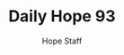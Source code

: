 ---
image: /assets/img/daily-hope-default-artwork.png
title: Daily Hope 93
number: 93
categories:
  - Daily Hope
author: Hope Staff
notes: Daily Hope 93
embed: >-
  <iframe src="https://open.spotify.com/embed/episode/5ZoE2Vzuc8xfsqNWFZZDYj?utm_source=generator" width="400px" height="102px" frameborder=“0" scrolling=“no”></iframe>
---
